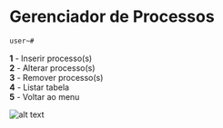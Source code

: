 # Gerenciador de Processos
```bash
user~#
```
**1** - Inserir processo(s)<br/>
**2** - Alterar processo(s)<br/>
**3** - Remover processo(s)<br/>
**4** - Listar tabela<br/>
**5** - Voltar ao menu<br/>

![alt text](http://www.fatec.edu.br/wp-content/themes/fatec/img/logo-colorido.png)
